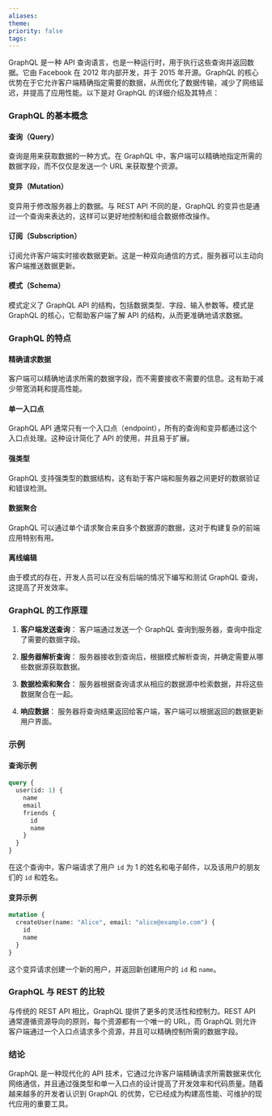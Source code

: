 ```yaml
---
aliases: 
theme: 
priority: false
tags:
---
```

GraphQL 是一种 API 查询语言，也是一种运行时，用于执行这些查询并返回数据。它由 Facebook 在 2012 年内部开发，并于 2015 年开源。GraphQL 的核心优势在于它允许客户端精确指定需要的数据，从而优化了数据传输，减少了网络延迟，并提高了应用性能。以下是对 GraphQL 的详细介绍及其特点：

### GraphQL 的基本概念

#### 查询（Query）
查询是用来获取数据的一种方式。在 GraphQL 中，客户端可以精确地指定所需的数据字段，而不仅仅是发送一个 URL 来获取整个资源。

#### 变异（Mutation）
变异用于修改服务器上的数据。与 REST API 不同的是，GraphQL 的变异也是通过一个查询来表达的，这样可以更好地控制和组合数据修改操作。

#### 订阅（Subscription）
订阅允许客户端实时接收数据更新。这是一种双向通信的方式，服务器可以主动向客户端推送数据更新。

#### 模式（Schema）
模式定义了 GraphQL API 的结构，包括数据类型、字段、输入参数等。模式是 GraphQL 的核心，它帮助客户端了解 API 的结构，从而更准确地请求数据。

### GraphQL 的特点

#### 精确请求数据
客户端可以精确地请求所需的数据字段，而不需要接收不需要的信息。这有助于减少带宽消耗和提高性能。

#### 单一入口点
GraphQL API 通常只有一个入口点（endpoint），所有的查询和变异都通过这个入口点处理。这种设计简化了 API 的使用，并且易于扩展。

#### 强类型
GraphQL 支持强类型的数据结构，这有助于客户端和服务器之间更好的数据验证和错误检测。

#### 数据聚合
GraphQL 可以通过单个请求聚合来自多个数据源的数据，这对于构建复杂的前端应用特别有用。

#### 离线编辑
由于模式的存在，开发人员可以在没有后端的情况下编写和测试 GraphQL 查询，这提高了开发效率。

### GraphQL 的工作原理

1. **客户端发送查询**：
   客户端通过发送一个 GraphQL 查询到服务器，查询中指定了需要的数据字段。

2. **服务器解析查询**：
   服务器接收到查询后，根据模式解析查询，并确定需要从哪些数据源获取数据。

3. **数据检索和聚合**：
   服务器根据查询请求从相应的数据源中检索数据，并将这些数据聚合在一起。

4. **响应数据**：
   服务器将查询结果返回给客户端，客户端可以根据返回的数据更新用户界面。

### 示例

#### 查询示例

```graphql
query {
  user(id: 1) {
    name
    email
    friends {
      id
      name
    }
  }
}
```

在这个查询中，客户端请求了用户 `id` 为 1 的姓名和电子邮件，以及该用户的朋友们的 `id` 和姓名。

#### 变异示例

```graphql
mutation {
  createUser(name: "Alice", email: "alice@example.com") {
    id
    name
  }
}
```

这个变异请求创建一个新的用户，并返回新创建用户的 `id` 和 `name`。

### GraphQL 与 REST 的比较

与传统的 REST API 相比，GraphQL 提供了更多的灵活性和控制力。REST API 通常遵循资源导向的原则，每个资源都有一个唯一的 URL，而 GraphQL 则允许客户端通过一个入口点请求多个资源，并且可以精确控制所需的数据字段。

### 结论

GraphQL 是一种现代化的 API 技术，它通过允许客户端精确请求所需数据来优化网络通信，并且通过强类型和单一入口点的设计提高了开发效率和代码质量。随着越来越多的开发者认识到 GraphQL 的优势，它已经成为构建高性能、可维护的现代应用的重要工具。